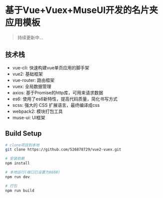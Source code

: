# 基于Vue+Vuex+MuseUI开发的名片夹应用模板

> 持续更新中...

## 技术栈

*  vue-cli: 快速构建vue单页应用的脚手架
*  vue2: 基础框架
*  vue-router: 路由框架
*  vuex: 全局数据管理
*  axios: 基于Promise的http库，可用来请求数据
*  es6: 使用了es6新特性，提高代码质量，简化书写方式
*  scss: 强大的 CSS 扩展语言，最终编译成css
*  webpack2: 模块打包工具
*  muse-ui: UI框架

## Build Setup

``` bash
# clone项目到本地
git clone https://github.com/526878729/vue2-vuex.git

# 安装依赖
npm install

# 本地运行(端口已设置为8888)
npm run dev

# 打包
npm run build
```
